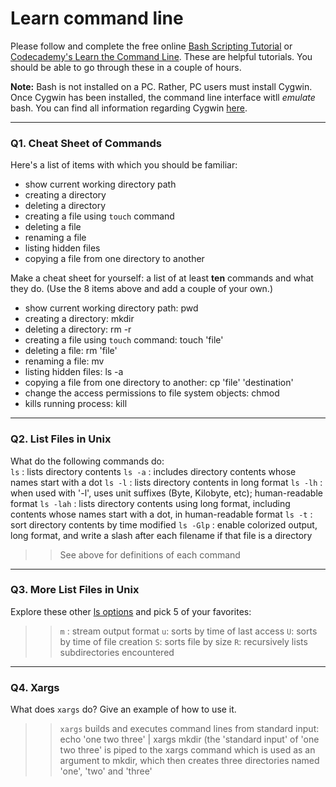 # Learn command line

Please follow and complete the free online [Bash Scripting Tutorial](https://ryanstutorials.net/bash-scripting-tutorial/) or [Codecademy's Learn the Command Line](https://www.codecademy.com/learn/learn-the-command-line). These are helpful tutorials. You should be able to go through these in a couple of hours.

**Note:** Bash is not installed on a PC. Rather, PC users must install Cygwin. Once Cygwin has been installed, the command line interface witll _emulate_ bash. You can find all information regarding Cygwin [here](https://www.cygwin.com/).

---

### Q1.  Cheat Sheet of Commands  

Here's a list of items with which you should be familiar:  
* show current working directory path
* creating a directory
* deleting a directory
* creating a file using `touch` command
* deleting a file
* renaming a file
* listing hidden files
* copying a file from one directory to another

Make a cheat sheet for yourself: a list of at least **ten** commands and what they do.  (Use the 8 items above and add a couple of your own.)  

> > 
* show current working directory path: pwd
* creating a directory: mkdir
* deleting a directory: rm -r
* creating a file using `touch` command: touch 'file'
* deleting a file: rm 'file'
* renaming a file: mv
* listing hidden files: ls -a
* copying a file from one directory to another: cp 'file' 'destination'
* change the access permissions to file system objects: chmod
* kills running process: kill

---

### Q2.  List Files in Unix   

What do the following commands do:  
`ls`  : lists directory contents
`ls -a` : includes directory contents whose names start with a dot
`ls -l`  : lists directory contents in long format
`ls -lh`  : when used with '-l', uses unit suffixes (Byte, Kilobyte, etc); human-readable format
`ls -lah`  : lists directory contents using long format, including contents whose names start with a dot, in human-readable format
`ls -t`  : sort directory contents by time modified
`ls -Glp`  : enable colorized output, long format, and write a slash after each filename if that file is a directory

> > See above for definitions of each command

---

### Q3.  More List Files in Unix  

Explore these other [ls options](http://www.techonthenet.com/unix/basic/ls.php) and pick 5 of your favorites:

> > `m` : stream output format
`u`: sorts by time of last access
`U`: sorts by time of file creation
`S`: sorts file by size
`R`: recursively lists subdirectories encountered

---

### Q4.  Xargs   

What does `xargs` do? Give an example of how to use it.

> > `xargs` builds and executes command lines from standard input: echo 'one two three' | xargs mkdir (the 'standard input' of 'one two three' is piped to the xargs command which is used as an argument to mkdir, which then creates three directories named 'one', 'two' and 'three'


 

